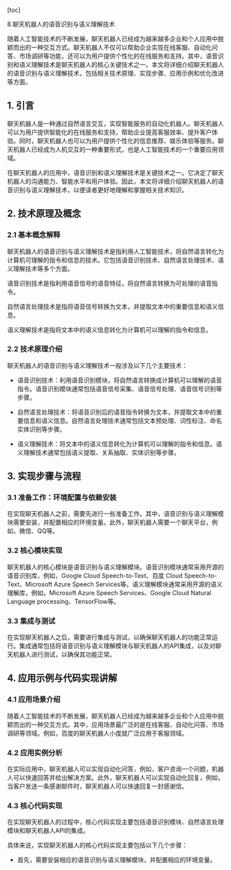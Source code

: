
[toc]                    
                
                
8.聊天机器人的语音识别与语义理解技术

随着人工智能技术的不断发展，聊天机器人已经成为越来越多企业和个人应用中脱颖而出的一种交互方式。聊天机器人不仅可以帮助企业实现在线客服、自动化问答、市场调研等功能，还可以为用户提供个性化的在线服务和支持。其中，语音识别和语义理解技术是聊天机器人的核心关键技术之一。本文将详细介绍聊天机器人的语音识别与语义理解技术，包括相关技术原理、实现步骤、应用示例和优化改进等方面。

## 1. 引言

聊天机器人是一种通过自然语言交互，实现智能服务的自动化机器人。聊天机器人可以为用户提供智能化的在线服务和支持，帮助企业提高客服效率、提升客户体验。同时，聊天机器人也可以为用户提供个性化的信息推荐、娱乐体验等服务。聊天机器人已经成为人机交互的一种重要形式，也是人工智能技术的一个重要应用领域。

在聊天机器人的应用中，语音识别和语义理解技术是关键技术之一。它决定了聊天机器人的沟通能力、智能水平和用户体验。因此，本文将详细介绍聊天机器人的语音识别与语义理解技术，以便读者更好地理解和掌握相关技术知识。

## 2. 技术原理及概念

### 2.1 基本概念解释

聊天机器人的语音识别与语义理解技术是指利用人工智能技术，将自然语言转化为计算机可理解的指令和信息的技术。它包括语音识别技术、自然语言处理技术、语义理解技术等多个方面。

语音识别技术是指利用语音信号的语音特征，将自然语言转换为可处理的语音指令。

自然语言处理技术是指将语音信号转换为文本，并提取文本中的重要信息和语义信息。

语义理解技术是指将文本中的语义信息转化为计算机可以理解的指令和信息。

### 2.2 技术原理介绍

聊天机器人的语音识别与语义理解技术一般涉及以下几个主要技术：

- 语音识别技术：利用语音识别模块，将自然语言转换成计算机可以理解的语音指令。语音识别模块通常包括语音信号采集、语音信号处理、语音信号识别等步骤。

- 自然语言处理技术：将语音识别后的语音指令转换为文本，并提取文本中的重要信息和语义信息。自然语言处理技术通常包括文本预处理、词性标注、命名实体识别等步骤。

- 语义理解技术：将文本中的语义信息转化为计算机可以理解的指令和信息。语义理解技术通常包括语义提取、关系抽取、实体识别等步骤。

## 3. 实现步骤与流程

### 3.1 准备工作：环境配置与依赖安装

在实现聊天机器人之前，需要先进行一些准备工作。其中，语音识别与语义理解模块需要安装，并配置相应的环境变量。此外，聊天机器人需要一个聊天平台，例如，微信、QQ等。

### 3.2 核心模块实现

聊天机器人的核心模块是语音识别与语义理解模块。语音识别模块通常采用开源的语音识别库，例如，Google Cloud Speech-to-Text、百度 Cloud Speech-to-Text、Microsoft Azure Speech Services等。语义理解模块通常采用开源的语义理解库，例如，Microsoft Azure Speech Services、Google Cloud Natural Language processing、TensorFlow等。

### 3.3 集成与测试

在实现聊天机器人之后，需要进行集成与测试，以确保聊天机器人的功能正常运行。集成通常包括将语音识别与语义理解模块与聊天机器人的API集成，以及对聊天机器人进行测试，以确保其功能正常。

## 4. 应用示例与代码实现讲解

### 4.1 应用场景介绍

随着人工智能技术的不断发展，聊天机器人已经成为越来越多企业和个人应用中脱颖而出的一种交互方式。其中，应用场景最广泛的是在线客服、自动化问答、市场调研等领域。例如，百度的聊天机器人小度就广泛应用于客服领域。

### 4.2 应用实例分析

在实际应用中，聊天机器人可以实现自动化问答，例如，客户咨询一个问题，机器人可以快速回答并给出解决方案。此外，聊天机器人可以实现自动化回复，例如，当客户发送一条感谢邮件时，聊天机器人可以快速回复一封感谢信。

### 4.3 核心代码实现

在实现聊天机器人的过程中，核心代码实现主要包括语音识别模块、自然语言处理模块和聊天机器人API的集成。

具体来说，实现聊天机器人的核心代码实现主要包括以下几个步骤：

- 首先，需要安装相应的语音识别与语义理解模块，并配置相应的环境变量。


